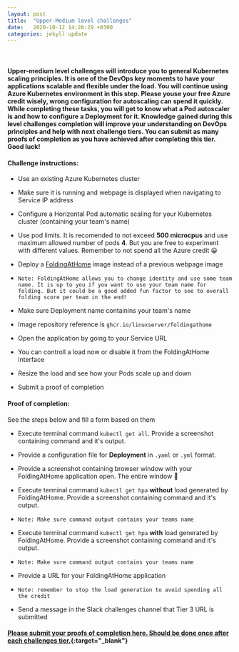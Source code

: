 ```yaml
---
layout: post
title:  "Upper-Medium level challenges"
date:   2020-10-12 14:26:29 +0300
categories: jekyll update
---
```


<header style="margin-top: -295px; padding-bottom: 260px; margin-left: 400px;">
   <a href="https://metatavu.fi">
   <img src="/xamk-challenges/media/metatavu-logo.png" style="max-width: 100px;"
      alt="Jekyll logo" />
   </a>
</header>

#### Upper-medium level challenges will introduce you to general Kubernetes scaling principles. It is one of the DevOps key moments to have your applications scalable and flexible under the load. You will continue using Azure Kubernetes environment in this step. Please youse your free Azure credit wisely, wrong configuration for autoscaling can spend it quickly. While completing these tasks, you will get to know what a Pod autoscaler is and how to configure a Deployment for it. Knowledge gained during this level challenges completion will improve your understanding on DevOps principles and help with next challenge tiers. You can submit as many proofs of completion as you have achieved after completing this tier. Good luck!

#### Challenge instructions:

- Use an existing Azure Kubernetes cluster

- Make sure it is running and webpage is displayed when navigating to Service IP address

- Configure a Horizontal Pod automatic scaling for your Kubernetes cluster (containing your team's name)

- Use pod limits. It is recomended to not exceed **500 microcpus** and use maximum allowed number of pods **4**. But you are free to experiment with different values. Remember to not spend all the Azure credit 😀

- Deploy a [FoldingAtHome](https://foldingathome.org/) image instead of a  previous webpage image

- ```Note: FoldingAtHome allows you to change identity and use some team name. It is up to you if you want to use your team name for folding. But it could be a good added fun factor to see to overall folding score per team in the end!```

- Make sure Deployment name containins your team's name

- Image repository reference is ```ghcr.io/linuxserver/foldingathome```

- Open the application by going to your Service URL

- You can controll a load now or disable it from the FoldingAtHome interface

- Resize the load and see how your Pods scale up and down

- Submit a proof of completion

#### Proof of completion:

See the steps below and fill a form based on them

- Execute terminal command ```kubectl get all```. Provide a screenshot containing command and it's output.

- Provide a configuration file for **Deployment** in ```.yaml``` or ```.yml``` format.

- Provide a screenshot containing browser window with your FoldingAtHome application open. The entire window 🙂

- Execute terminal command ```kubectl get hpa``` **without** load generated by FoldingAtHome. Provide a screenshot containing command and it's output.

- ```Note: Make sure command output contains your teams name```

- Execute terminal command ```kubectl get hpa``` **with** load generated by FoldingAtHome. Provide a screenshot containing command and it's output.

- ```Note: Make sure command output contains your teams name```

- Provide a URL for your FoldingAtHome application

- ```Note: remember to stop the load generation to avoid spending all the credit```

- Send a message in the Slack challenges channel that Tier 3 URL is submitted

#### [Please submit your proofs of completion here. Should be done once after each challenges tier.](https://docs.google.com/forms/d/e/1FAIpQLSf53aLceF3jVJ23gJ8kGVN_rOZ6uB4IiWHa62O79IyeiHpXMQ/viewform?usp=sf_link){:target="_blank"}